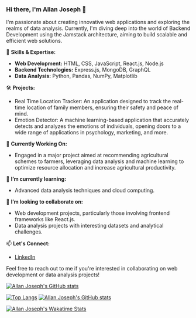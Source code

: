 ### Hi there, I'm Allan Joseph 👋

I'm passionate about creating innovative web applications and exploring the realms of data analysis. Currently, I'm diving deep into the world of Backend Development using the Jamstack architecture, aiming to build scalable and efficient web solutions.

🚀 **Skills & Expertise:**
- **Web Development:** HTML, CSS, JavaScript, React.js, Node.js
- **Backend Technologies:** Express.js, MongoDB, GraphQL
- **Data Analysis:** Python, Pandas, NumPy, Matplotlib

🛠️ **Projects:**
- Real Time Location Tracker: An application designed to track the real-time location of family members, ensuring their safety and peace of mind.
- Emotion Detector: A machine learning-based application that accurately detects and analyzes the emotions of individuals, opening doors to a wide range of applications in psychology, marketing, and more.

💼 **Currently Working On:**
- Engaged in a major project aimed at recommending agricultural schemes to farmers, leveraging data analysis and machine learning to optimize resource allocation and increase agricultural productivity.

🌱 **I’m currently learning:**
- Advanced data analysis techniques and cloud computing.

🤝 **I’m looking to collaborate on:**
- Web development projects, particularly those involving frontend frameworks like React.js.
- Data analysis projects with interesting datasets and analytical challenges.

📫 **Let's Connect:**
- [LinkedIn](https://www.linkedin.com/in/allan-joseph-394743206/)


Feel free to reach out to me if you're interested in collaborating on web development or data analysis projects!

 
   

[![Allan Joseph's GitHub stats](https://github-readme-stats.vercel.app/api?username=Allan2024&show_icons=true&theme=radical)](https://github.com/Allan2024)

[![Top Langs](https://github-readme-stats.vercel.app/api/top-langs/?username=Allan2024&layout=compact&langs_count=8)](https://github.com/Allan2024)
[![Allan Joseph's GitHub stats](https://github-readme-stats.vercel.app/api?username=Allan2024&show_icons=true&theme=dracula&count_private=true&include_all_commits=true)](https://github.com/Allan2024)

[![Allan Joseph's Wakatime Stats](https://github-readme-stats.vercel.app/api/wakatime?username=Allan2024)](https://github.com/Allan2024)

<!---
Allan2024/Allan2024 is a ✨ special ✨ repository because its `README.md` (this file) appears on your GitHub profile.
You can click the Preview link to take a look at your changes.
--->

